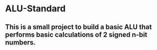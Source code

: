# ALU-Standard
## This is a small project to build a basic ALU that performs basic calculations of 2 signed n-bit numbers.
